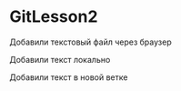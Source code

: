 # GitLesson2 

Добавили текстовый файл через браузер

Добавили текст локально

Добавили текст в новой ветке

